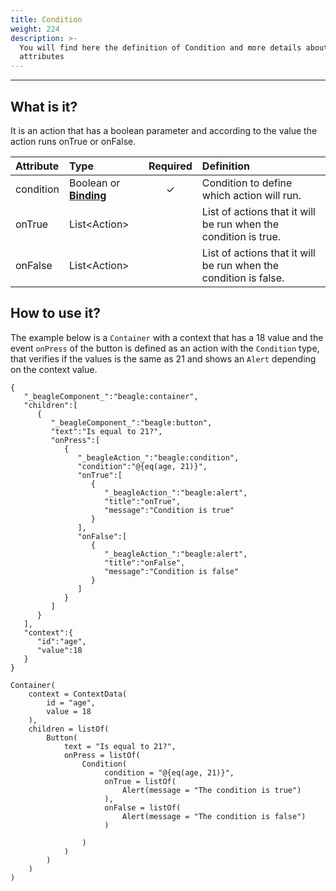 ```yaml
---
title: Condition
weight: 224
description: >-
  You will find here the definition of Condition and more details about its
  attributes
---
```


---

## What is it? 

It is an action that has a boolean parameter and according to the value the action runs onTrue or onFalse. 

| Attribute | Type | Required | Definition |
| :--- | :--- | :---: | :--- |
| condition | Boolean or [**Binding**](../context.md#binding) | ✓ | Condition to define which action will run.  |
| onTrue | List&lt;Action&gt; |   | List of actions that it will be run when the condition is true. |
| onFalse | List&lt;Action&gt; |   | List of actions that it will be run when the condition is false. |

## How to use it? 

The example below is a `Container` with a context that has a 18 value and the event `onPress` of the button is defined as an action with the `Condition` type, that verifies if the values is the same as 21 and shows an `Alert` depending on the context value. 



```
{
   "_beagleComponent_":"beagle:container",
   "children":[
      {
         "_beagleComponent_":"beagle:button",
         "text":"Is equal to 21?",
         "onPress":[
            {
               "_beagleAction_":"beagle:condition",
               "condition":"@{eq(age, 21)}",
               "onTrue":[
                  {
                     "_beagleAction_":"beagle:alert",
                     "title":"onTrue",
                     "message":"Condition is true"
                  }
               ],
               "onFalse":[
                  {
                     "_beagleAction_":"beagle:alert",
                     "title":"onFalse",
                     "message":"Condition is false"
                  }
               ]
            }
         ]
      }
   ],
   "context":{
      "id":"age",
      "value":18
   }
}
```



```
Container(
    context = ContextData(
        id = "age",
        value = 18
    ),
    children = listOf(
        Button(
            text = "Is equal to 21?",
            onPress = listOf(
                Condition(
                     condition = "@{eq(age, 21)}",
                     onTrue = listOf(
                         Alert(message = "The condition is true")
                     ),
                     onFalse = listOf(
                         Alert(message = "The condition is false")
                     )
                      
                )
            )
        )
    )
)
```
